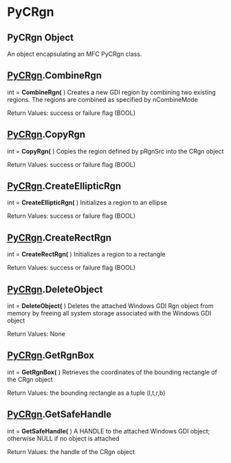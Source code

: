 # PyCRgn

## PyCRgn Object

An object encapsulating an MFC PyCRgn class.

## [PyCRgn](#pycrgn).CombineRgn

int = __CombineRgn(__ )
Creates a new GDI region by combining two existing regions. The regions are combined as specified by nCombineMode 

Return Values: success or failure flag (BOOL)

## [PyCRgn](#pycrgn).CopyRgn

int = __CopyRgn(__ )
Copies the region defined by pRgnSrc into the CRgn object 

Return Values: success or failure flag (BOOL)

## [PyCRgn](#pycrgn).CreateEllipticRgn

int = __CreateEllipticRgn(__ )
Initializes a region to an ellipse 

Return Values: success or failure flag (BOOL)

## [PyCRgn](#pycrgn).CreateRectRgn

int = __CreateRectRgn(__ )
Initializes a region to a rectangle 

Return Values: success or failure flag (BOOL)

## [PyCRgn](#pycrgn).DeleteObject

int = __DeleteObject(__ )
Deletes the attached Windows GDI Rgn object from memory by freeing all system storage associated with the Windows GDI object 

Return Values: None

## [PyCRgn](#pycrgn).GetRgnBox

int = __GetRgnBox(__ )
Retrieves the coordinates of the bounding rectangle of the CRgn object 

Return Values: the bounding rectangle as a tuple (l,t,r,b)

## [PyCRgn](#pycrgn).GetSafeHandle

int = __GetSafeHandle(__ )
A HANDLE to the attached Windows GDI object; otherwise NULL if no object is attached 

Return Values: the handle of the CRgn object